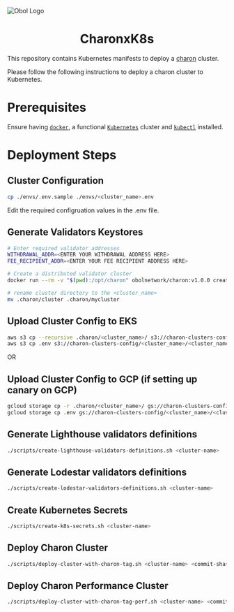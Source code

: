 ![Obol Logo](https://obol.tech/obolnetwork.png)

<h1 align="center">CharonxK8s</h1>

This repository contains Kubernetes manifests to deploy a [charon](https://github.com/ObolNetwork/charon) cluster.

Please follow the following instructions to deploy a charon cluster to Kubernetes.

# Prerequisites
Ensure having [`docker`](https://docs.docker.com/get-docker/), a functional [`Kubernetes`](https://kubernetes.io/) cluster and [`kubectl`](https://kubernetes.io/docs/tasks/tools/#kubectl) installed.

# Deployment Steps
## Cluster Configuration
```sh
cp ./envs/.env.sample ./envs/<cluster_name>.env
```
Edit the required configruation values in the .env file.

## Generate Validators Keystores
```sh
# Enter required validator addresses
WITHDRAWAL_ADDR=<ENTER YOUR WITHDRAWAL ADDRESS HERE>
FEE_RECIPIENT_ADDR=<ENTER YOUR FEE RECIPIENT ADDRESS HERE>

# Create a distributed validator cluster
docker run --rm -v "$(pwd):/opt/charon" obolnetwork/charon:v1.0.0 create cluster --name="mycluster" --withdrawal-addresses="${WITHDRAWAL_ADDR}" --fee-recipient-addresses="${FEE_RECIPIENT_ADDR}" --nodes 6 --threshold 5

# rename cluster directory to the <cluster_name>
mv .charon/cluster .charon/mycluster
```

## Upload Cluster Config to EKS
```sh
aws s3 cp --recursive .charon/<cluster_name>/ s3://charon-clusters-config/<cluster_name>/
aws s3 cp .env s3://charon-clusters-config/<cluster_name>/<cluster_name>.env
```
OR

## Upload Cluster Config to GCP (if setting up canary on GCP)
```sh
gcloud storage cp -r .charon/<cluster_name>/ gs://charon-clusters-config/<cluster_name>/
gcloud storage cp .env gs://charon-clusters-config/<cluster_name>/<cluster_name>.env
```

## Generate Lighthouse validators definitions
```sh
./scripts/create-lighthouse-validators-definitions.sh <cluster-name>
```

## Generate Lodestar validators definitions
```sh
./scripts/create-lodestar-validators-definitions.sh <cluster-name>
```

## Create Kubernetes Secrets
```sh
./scripts/create-k8s-secrets.sh <cluster-name>
```

## Deploy Charon Cluster
```sh
./scripts/deploy-cluster-with-charon-tag.sh <cluster-name> <commit-sha>
```

## Deploy Charon Performance Cluster
```sh
./scripts/deploy-cluster-with-charon-tag-perf.sh <cluster-name> <commit-sha>
```